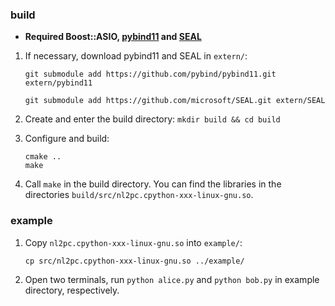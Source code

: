 ### build

* **Required Boost::ASIO, [pybind11](https://github.com/pybind/pybind11) and [SEAL](https://github.com/microsoft/SEAL)**

1. If necessary, download pybind11 and SEAL in `extern/`:
    ```
    git submodule add https://github.com/pybind/pybind11.git extern/pybind11
    ```
    ```
    git submodule add https://github.com/microsoft/SEAL.git extern/SEAL
    ```

2. Create and enter the build directory:
    `mkdir build && cd build`

3. Configure and build:
    ```
    cmake ..
    make
    ```

4. Call `make` in the build directory.
   You can find the libraries in the directories `build/src/nl2pc.cpython-xxx-linux-gnu.so`.

### example

1. Copy `nl2pc.cpython-xxx-linux-gnu.so` into `example/`:
    ```
    cp src/nl2pc.cpython-xxx-linux-gnu.so ../example/

2. Open two terminals, run `python alice.py` and `python bob.py` in example directory, respectively.
